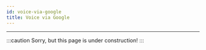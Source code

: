 ```yaml
---
id: voice-via-google
title: Voice via Google
---
```


----------------

:::caution
Sorry, but this page is under construction!
:::
